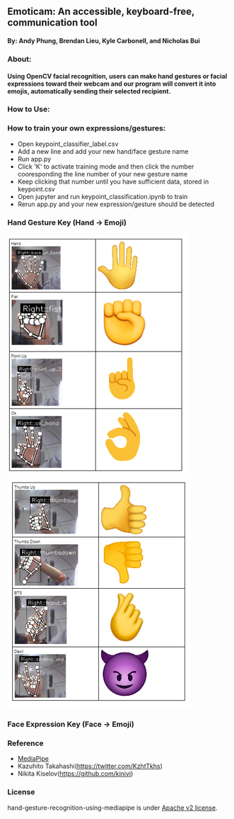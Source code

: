 ## Emoticam: An accessible, keyboard-free, communication tool
#### By: Andy Phung, Brendan Lieu, Kyle Carbonell, and Nicholas Bui

### About:
#### Using OpenCV facial recognition, users can make hand gestures or facial expressions toward their webcam and our program will convert it into emojis, automatically sending their selected recipient.

### How to Use:


### How to train your own expressions/gestures:
* Open keypoint_classifier_label.csv 
* Add a new line and add your new hand/face gesture name
* Run app.py
* Click 'K' to activate training mode and then click the number cooresponding the line number of your new gesture name 
* Keep clicking that number until you have sufficient data, stored in keypoint.csv
* Open jupyter and run keypoint_classification.ipynb to train
* Rerun app.py and your new expression/gesture should be detected

### Hand Gesture Key (Hand -> Emoji)
![img.png](img.png)
![img_1.png](img_1.png)

### Face Expression Key (Face -> Emoji)


### Reference
* [MediaPipe](https://mediapipe.dev/)
* Kazuhito Takahashi(https://twitter.com/KzhtTkhs)
* Nikita Kiselov(https://github.com/kinivi)
 
### License 
hand-gesture-recognition-using-mediapipe is under [Apache v2 license](LICENSE).



